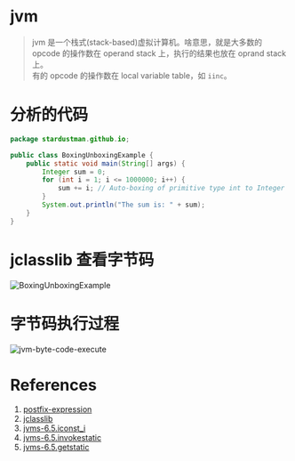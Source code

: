 
# jvm

> jvm 是一个栈式(stack-based)虚拟计算机。啥意思，就是大多数的 opcode 的操作数在 operand stack 上，执行的结果也放在 oprand stack 上。<br>
> 有的 opcode 的操作数在 local variable table，如 `iinc`。

# 分析的代码

```java
package stardustman.github.io;

public class BoxingUnboxingExample {
    public static void main(String[] args) {
        Integer sum = 0;
        for (int i = 1; i <= 1000000; i++) {
            sum += i; // Auto-boxing of primitive type int to Integer
        }
        System.out.println("The sum is: " + sum);
    }
}
```

# jclasslib 查看字节码

![BoxingUnboxingExample](https://raw.githubusercontent.com/stardustman/pictures/main/img/BoxingUnboxingExample.jpg)

# 字节码执行过程

![jvm-byte-code-execute](https://raw.githubusercontent.com/stardustman/pictures/main/img/jvm%20-byte-code-execute.svg)



# References

1. [postfix-expression](https://www.geeksforgeeks.org/evaluation-of-postfix-expression/)
2. [jclasslib](https://github.com/ingokegel/jclasslib/releases)
3. [jvms-6.5.iconst_i](https://docs.oracle.com/javase/specs/jvms/se19/html/jvms-6.html#jvms-6.5.iconst_i)
4. [jvms-6.5.invokestatic](https://docs.oracle.com/javase/specs/jvms/se19/html/jvms-6.html#jvms-6.5.invokestatic)
5. [jvms-6.5.getstatic](https://docs.oracle.com/javase/specs/jvms/se19/html/jvms-6.html#jvms-6.5.getstatic)

